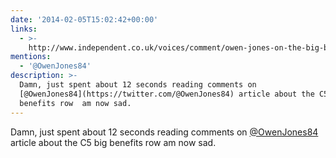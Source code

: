 ```yaml
---
date: '2014-02-05T15:02:42+00:00'
links:
  - >-
    http://www.independent.co.uk/voices/comment/owen-jones-on-the-big-benefits-row-the-hopkinsisation-of-political-discourse-9106227.html
mentions:
  - '@OwenJones84'
description: >-
  Damn, just spent about 12 seconds reading comments on
  [@OwenJones84](https://twitter.com/@OwenJones84) article about the C5 big
  benefits row  am now sad.
---
```

Damn, just spent about 12 seconds reading comments on [@OwenJones84](https://twitter.com/@OwenJones84) article about the C5 big benefits row  am now sad.
